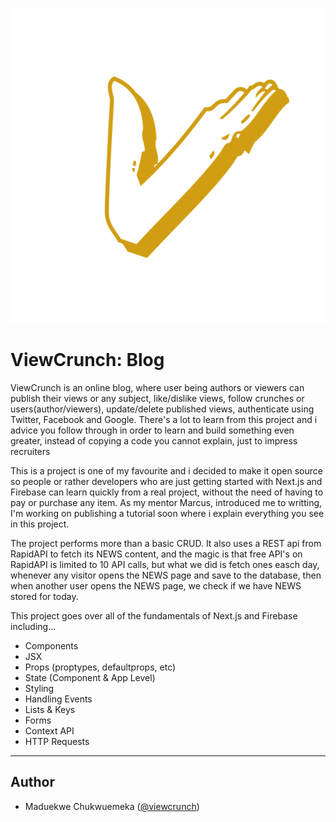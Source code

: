 [![ViewCrunch Banner](./public/images/ViewCrunch.webp)](https://viewcrunch.com)

# ViewCrunch: Blog

ViewCrunch is an online blog, where user being authors or viewers can publish their views or any subject, like/dislike views, follow crunches or users(author/viewers), update/delete published views, authenticate using Twitter, Facebook and Google. There's a lot to learn from this project and i advice you follow through in order to learn and build something even greater, instead of copying a code you cannot explain, just to impress recruiters

This is a project is one of my favourite and i decided to make it open source so people or rather developers who are just getting started with Next.js and Firebase can learn quickly from a real project, without the need of having to pay or purchase any item. As my mentor Marcus, introduced me to writting, I'm working on publishing a tutorial soon where i explain everything you see in this project.

The project performs more than a basic CRUD. It also uses a REST api from RapidAPI to fetch its NEWS content, and the magic is that free API's on RapidAPI is limited to 10 API calls, but what we did is fetch ones easch day, whenever any visitor opens the NEWS page and save to the database, then when another user opens the NEWS page, we check if we have NEWS stored for today.

This project goes over all of the fundamentals of Next.js and Firebase including...

- Components
- JSX
- Props (proptypes, defaultprops, etc)
- State (Component & App Level)
- Styling
- Handling Events
- Lists & Keys
- Forms
- Context API
- HTTP Requests

---

## Author

- Maduekwe Chukwuemeka ([@viewcrunch](https://twitter.com/viewcrunch))
